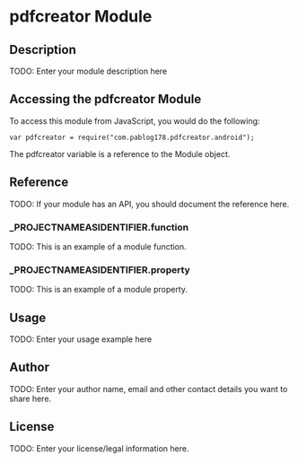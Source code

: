 # pdfcreator Module

## Description

TODO: Enter your module description here

## Accessing the pdfcreator Module

To access this module from JavaScript, you would do the following:

	var pdfcreator = require("com.pablog178.pdfcreator.android");

The pdfcreator variable is a reference to the Module object.	

## Reference

TODO: If your module has an API, you should document
the reference here.

### ___PROJECTNAMEASIDENTIFIER__.function

TODO: This is an example of a module function.

### ___PROJECTNAMEASIDENTIFIER__.property

TODO: This is an example of a module property.

## Usage

TODO: Enter your usage example here

## Author

TODO: Enter your author name, email and other contact
details you want to share here. 

## License

TODO: Enter your license/legal information here.

